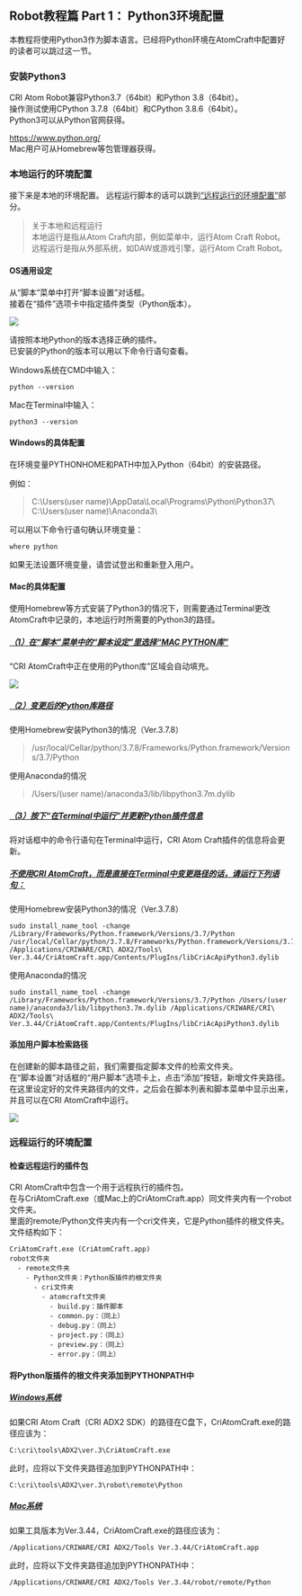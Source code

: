 ## Robot教程篇 Part 1： Python3环境配置

本教程将使用Python3作为脚本语言。已经将Python环境在AtomCraft中配置好的读者可以跳过这一节。

### 安装Python3
CRI Atom Robot兼容Python3.7（64bit）和Python 3.8（64bit）。<br/>
操作测试使用CPython 3.7.8（64bit）和CPython 3.8.6（64bit）。<br/>
Python3可以从Python官网获得。

<a href="https://www.python.org/" target="_blank">https://www.python.org/</a><br/>
Mac用户可从Homebrew等包管理器获得。

### 本地运行的环境配置
接下来是本地的环境配置。
远程运行脚本的话可以跳到[“远程运行的环境配置”](#远程运行的环境配置)部分。

> 关于本地和远程运行 <br/>
本地运行是指从Atom Craft内部，例如菜单中，运行Atom Craft Robot。<br/>
远程运行是指从外部系统，如DAW或游戏引擎，运行Atom Craft Robot。

#### OS通用设定
从“脚本”菜单中打开“脚本设置”对话框。<br/>
接着在“插件”选项卡中指定插件类型（Python版本）。

![](https://game.criware.jp/wp-content/uploads/2020/11/robot_01_01.png)

请按照本地Python的版本选择正确的插件。<br/>
已安装的Python的版本可以用以下命令行语句查看。

Windows系统在CMD中输入：

```shell
python --version
```

Mac在Terminal中输入：

```shell
python3 --version
```

#### Windows的具体配置
在环境变量PYTHONHOME和PATH中加入Python（64bit）的安装路径。

例如：<br/>
> C:\Users\(user name)\AppData\Local\Programs\Python\Python37\ <br/>
C:\Users\(user name)\Anaconda3\

可以用以下命令行语句确认环境变量：
```shell
where python
```

如果无法设置环境变量，请尝试登出和重新登入用户。

#### Mac的具体配置
使用Homebrew等方式安装了Python3的情况下，则需要通过Terminal更改AtomCraft中记录的，本地运行时所需要的Python3的路径。

##### <u>（1）在“脚本”菜单中的“脚本设定”里选择“MAC PYTHON库”</u>
“CRI AtomCraft中正在使用的Python库”区域会自动填充。

![](https://game.criware.jp/wp-content/uploads/2020/11/robot_01_02.png)

##### <u>（2）变更后的Python库路径</u>
使用Homebrew安装Python3的情况（Ver.3.7.8）
> /usr/local/Cellar/python/3.7.8/Frameworks/Python.framework/Versions/3.7/Python

使用Anaconda的情况
> /Users/(user name)/anaconda3/lib/libpython3.7m.dylib

##### <u>（3）按下“在Terminal中运行”并更新Python插件信息</u>
将对话框中的命令行语句在Terminal中运行，CRI Atom Craft插件的信息将会更新。

##### <u>不使用CRI AtomCraft，而是直接在Terminal中变更路径的话，请运行下列语句：</u>
使用Homebrew安装Python3的情况（Ver.3.7.8）

```shell
sudo install_name_tool -change /Library/Frameworks/Python.framework/Versions/3.7/Python /usr/local/Cellar/python/3.7.8/Frameworks/Python.framework/Versions/3.7/Python /Applications/CRIWARE/CRI\ ADX2/Tools\ Ver.3.44/CriAtomCraft.app/Contents/PlugIns/libCriAcApiPython3.dylib
```

使用Anaconda的情况
```shell
sudo install_name_tool -change /Library/Frameworks/Python.framework/Versions/3.7/Python /Users/(user name)/anaconda3/lib/libpython3.7m.dylib /Applications/CRIWARE/CRI\ ADX2/Tools\ Ver.3.44/CriAtomCraft.app/Contents/PlugIns/libCriAcApiPython3.dylib
```

#### 添加用户脚本检索路径
在创建新的脚本路径之前，我们需要指定脚本文件的检索文件夹。<br/>
在“脚本设置”对话框的“用户脚本”选项卡上，点击“添加”按钮，新增文件夹路径。<br/>
在这里设定好的文件夹路径内的文件，之后会在脚本列表和脚本菜单中显示出来，并且可以在CRI AtomCraft中运行。

![](https://game.criware.jp/wp-content/uploads/2020/11/robot_01_03.png)

### 远程运行的环境配置

#### 检查远程运行的插件包
CRI AtomCraft中包含一个用于远程执行的插件包。<br/>
在与CriAtomCraft.exe（或Mac上的CriAtomCraft.app）同文件夹内有一个robot文件夹。<br/>
里面的remote/Python文件夹内有一个cri文件夹，它是Python插件的根文件夹。<br/>
文件结构如下：
```
CriAtomCraft.exe (CriAtomCraft.app)
robot文件夹
  - remote文件夹
    - Python文件夹：Python版插件的根文件夹
      - cri文件夹
        - atomcraft文件夹
          - build.py：插件脚本
          - common.py：（同上）
          - debug.py：（同上）
          - project.py：（同上）
          - preview.py：（同上）
          - error.py：（同上）
```

#### 将Python版插件的根文件夹添加到PYTHONPATH中

##### <u>Windows系统</u>
如果CRI Atom Craft（CRI ADX2 SDK）的路径在C盘下，CriAtomCraft.exe的路径应该为：
```shell
C:\cri\tools\ADX2\ver.3\CriAtomCraft.exe
```

此时，应将以下文件夹路径追加到PYTHONPATH中：
```shell
C:\cri\tools\ADX2\ver.3\robot\remote\Python
```

##### <u>Mac系统</u>
如果工具版本为Ver.3.44，CriAtomCraft.exe的路径应该为：
```shell
/Applications/CRIWARE/CRI ADX2/Tools Ver.3.44/CriAtomCraft.app
```

此时，应将以下文件夹路径追加到PYTHONPATH中：
```shell
/Applications/CRIWARE/CRI ADX2/Tools Ver.3.44/robot/remote/Python
```
